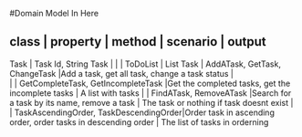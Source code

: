 #Domain Model In Here

class      |         property       |       method                           | scenario                                                      | output  
------------------------------------------------------------------------------------------------------------------------------------------------------------------------
Task       | Task Id, String Task   |                                        |                                                               |
ToDoList   | List Task              | AddATask, GetTask, ChangeTask          |Add a task, get all task, change a task status                 |                      
           |                        | GetCompleteTask, GetIncompleteTask     |Get the completed tasks, get the incomplete tasks              | A list with tasks
           |                        | FindATask, RemoveATask                 |Search for a task by its name, remove a task                   | The task or nothing if task doesnt exist
           |                        | TaskAscendingOrder, TaskDescendingOrder|Order task in ascending order, order tasks in descending order | The list of tasks in orderning 